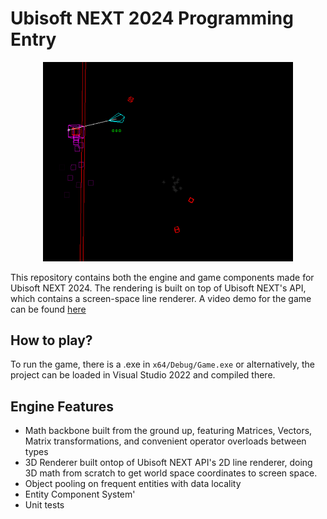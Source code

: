 # Ubisoft NEXT 2024 Programming Entry

<p align="center">
  <img src="Documentation/ubisoftnext.png" alt="demo" width="400" style="margin: 0 auto"/>
</p>

This repository contains both the engine and game components made for Ubisoft NEXT 2024. The rendering is built on top of Ubisoft NEXT's API, which contains a screen-space line renderer.
A video demo for the game can be found [here](https://youtu.be/Cig_ovB-aKU)

## How to play?

To run the game, there is a .exe in <code>x64/Debug/Game.exe</code> or alternatively, the project can be loaded in Visual Studio 2022 and compiled there.

## Engine Features
- Math backbone built from the ground up, featuring Matrices, Vectors, Matrix transformations, and convenient operator overloads between types
- 3D Renderer built ontop of Ubisoft NEXT API's 2D line renderer, doing 3D math from scratch to get world space coordinates to screen space.
- Object pooling on frequent entities with data locality
- Entity Component System'
- Unit tests
